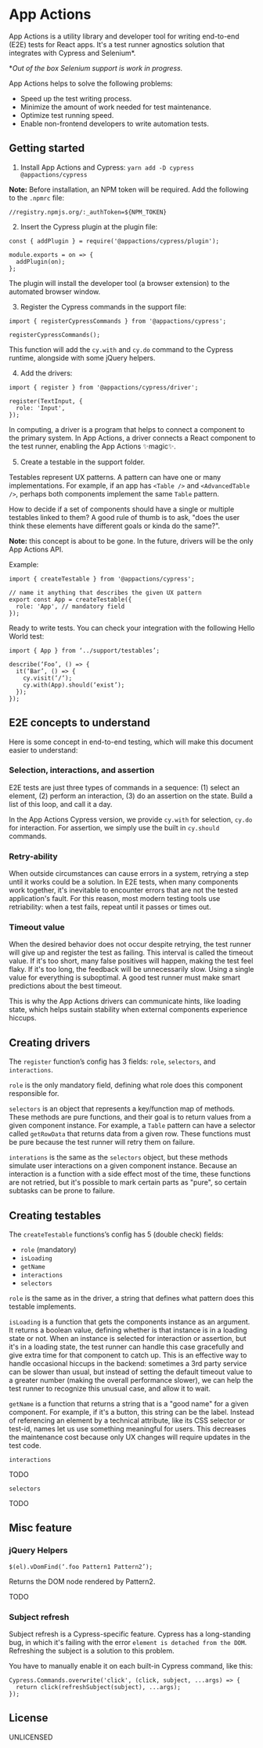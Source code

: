 # App Actions

App Actions is a utility library and developer tool for writing end-to-end (E2E) tests for React apps. It's a test runner agnostics solution that integrates with Cypress and Selenium*.

**Out of the box Selenium support is work in progress.*

App Actions helps to solve the following problems:

- Speed up the test writing process.
- Minimize the amount of work needed for test maintenance.
- Optimize test running speed.
- Enable non-frontend developers to write automation tests.

## Getting started

1. Install App Actions and Cypress: `yarn add -D cypress @appactions/cypress`

**Note:** Before installation, an NPM token will be required. Add the following to the `.npmrc` file:

```
//registry.npmjs.org/:_authToken=${NPM_TOKEN}
```

2. Insert the Cypress plugin at the plugin file:

```
const { addPlugin } = require('@appactions/cypress/plugin');

module.exports = on => {
  addPlugin(on);
};
```

The plugin will install the developer tool (a browser extension) to the automated browser window.

3. Register the Cypress commands in the support file:

```
import { registerCypressCommands } from '@appactions/cypress';

registerCypressCommands();
```

This function will add the `cy.with` and `cy.do` command to the Cypress runtime, alongside with some jQuery helpers.

4. Add the drivers:

```
import { register } from '@appactions/cypress/driver';

register(TextInput, {
  role: 'Input',
});
```

In computing, a driver is a program that helps to connect a component to the primary system. In App Actions, a driver connects a React component to the test runner, enabling the App Actions ✨magic✨.

5. Create a testable in the support folder.

Testables represent UX patterns. A pattern can have one or many implementations. For example, if an app has `<Table />` and `<AdvancedTable />`, perhaps both components implement the same `Table` pattern.

How to decide if a set of components should have a single or multiple testables linked to them? A good rule of thumb is to ask, "does the user think these elements have different goals or kinda do the same?".

**Note:** this concept is about to be gone. In the future, drivers will be the only App Actions API.

Example:

```
import { createTestable } from '@appactions/cypress';

// name it anything that describes the given UX pattern
export const App = createTestable({
  role: 'App', // mandatory field
});
```

Ready to write tests. You can check your integration with the following Hello World test:

```
import { App } from ‘../support/testables’;

describe(‘Foo’, () => {
  it(‘Bar’, () => {
    cy.visit(‘/‘);
    cy.with(App).should(‘exist’);
  });
});
```

## E2E concepts to understand

Here is some concept in end-to-end testing, which will make this document easier to understand:

### Selection, interactions, and assertion

E2E tests are just three types of commands in a sequence: (1) select an element, (2) perform an interaction, (3) do an assertion on the state. Build a list of this loop, and call it a day.

In the App Actions Cypress version, we provide `cy.with` for selection, `cy.do` for interaction. For assertion, we simply use the built in `cy.should` commands.

### Retry-ability

When outside circumstances can cause errors in a system, retrying a step until it works could be a solution. In E2E tests, when many components work together, it's inevitable to encounter errors that are not the tested application's fault. For this reason, most modern testing tools use retriability: when a test fails, repeat until it passes or times out.

### Timeout value

When the desired behavior does not occur despite retrying, the test runner will give up and register the test as failing. This interval is called the timeout value. If it's too short, many false positives will happen, making the test feel flaky. If it's too long, the feedback will be unnecessarily slow. Using a single value for everything is suboptimal. A good test runner must make smart predictions about the best timeout.

This is why the App Actions drivers can communicate hints, like loading state, which helps sustain stability when external components experience hiccups.

## Creating drivers

The `register` function’s config has 3 fields: `role`, `selectors`, and `interactions`.

`role` is the only mandatory field, defining what role does this component responsible for. 

`selectors` is an object that represents a key/function map of methods. These methods are pure functions, and their goal is to return values from a given component instance. For example, a `Table` pattern can have a selector called `getRowData` that returns data from a given row. These functions must be pure because the test runner will retry them on failure.

`interations` is the same as the `selectors` object, but these methods simulate user interactions on a given component instance. Because an interaction is a function with a side effect most of the time, these functions are not retried, but it's possible to mark certain parts as "pure", so certain subtasks can be prone to failure.

## Creating testables

The `createTestable` functions’s config has 5 (double check) fields:

- `role` (mandatory)
- `isLoading`
- `getName`
- `interactions`
- `selectors`

`role` is the same as in the driver, a string that defines what pattern does this testable implements.

`isLoading` is a function that gets the components instance as an argument. It returns a boolean value, defining whether is that instance is in a loading state or not. When an instance is selected for interaction or assertion, but it's in a loading state, the test runner can handle this case gracefully and give extra time for that component to catch up. This is an effective way to handle occasional hiccups in the backend: sometimes a 3rd party service can be slower than usual, but instead of setting the default timeout value to a greater number (making the overall performance slower), we can help the test runner to recognize this unusual case, and allow it to wait.

`getName` is a function that returns a string that is a "good name" for a given component. For example, if it's a button, this string can be the label. Instead of referencing an element by a technical attribute, like its CSS selector or test-id, names let us use something meaningful for users. This decreases the maintenance cost because only UX changes will require updates in the test code.

`interactions` 

TODO

`selectors`

TODO

## Misc feature

### jQuery Helpers

```
$(el).vDomFind(‘.foo Pattern1 Pattern2’);
```
Returns the DOM node rendered by Pattern2.

TODO

### Subject refresh

Subject refresh is a Cypress-specific feature. Cypress has a long-standing bug, in which it's failing with the error `element is detached from the DOM`. Refreshing the subject is a solution to this problem.

You have to manually enable it on each built-in Cypress command, like this:

```
Cypress.Commands.overwrite('click', (click, subject, ...args) => {
  return click(refreshSubject(subject), ...args);
});
```

## License

UNLICENSED
